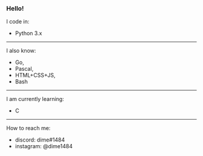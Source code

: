 ### Hello!

I code in: 
-  Python 3.x

---

I also know:
- Go, 
- Pascal,
- HTML+CSS+JS, 
- Bash

---

I am currently learning:
- C

---

How to reach me: 
- discord: dime#1484
- instagram: @dime1484
